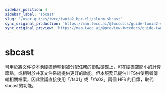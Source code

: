 ```yaml
---
sidebar_position: 4
sidebar_label: 'sbcast'
slug: '/user-guides/twcc/twnia2-hpc-cli/slurm-sbcast'
sync_original_production: 'https://man.twcc.ai/@twccdocs/guide-twnia2-sbcast-zh' 
sync_original_preview: 'https://man.twcc.ai/@preview-twccdocs/guide-twnia2-sbcast-zh'
---
```


# sbcast

可用於將文件從本地硬碟傳輸到被分配任務的節點硬碟上，可在硬碟空間小的計算節點，或相對於共享文件系統提供更好的效能。但本服務已提供 HFS供使用者傳輸相關檔案，因此建議直接使用「/fs01」或「/fs02」兩個 HFS 的目錄，取代sbcast的功能。